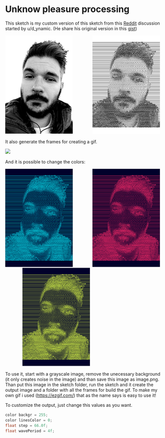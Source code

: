 # Unknow pleasure processing

This sketch is my custom version of this sketch from this [Reddit] discussion started by u/d_ynamic. (He share his original version in this [gist])

<img src="Images/image.png" height="312">&nbsp; &nbsp; &nbsp; &nbsp; &nbsp; &nbsp; &nbsp; &nbsp;  <img src="Images/image-edit.png" height="312">


It also generate the frames for creating a gif.


<img src="Images/image-gif.gif" height="512">  


And it is possible to change the colors:

<img src="Images/cyberpunk-2077.png" height="312">&nbsp; &nbsp; &nbsp; &nbsp; &nbsp; &nbsp; &nbsp; &nbsp;  <img src="Images/cyberpunk-2078.png" height="312">&nbsp; &nbsp; &nbsp; &nbsp; &nbsp; &nbsp; &nbsp; &nbsp;  <img src="Images/acid.png" height="312">


To use it, start with a grayscale image, remove the unecessary background (it only creates noise in the image) and than save this image as image.png. Than put this image in the sketch folder, run the sketch and it create the output image and a folder with all the frames for build the gif. To make my own gif i used (https://ezgif.com/) that as the name says is easy to use it!



To customize the output, just change this values as you want.
```java
color backgr = 255;
color linesColor = 0;
float step = 66.0f;
float wavePeriod = 4f;
```
[Reddit]: https://www.reddit.com/r/generative/comments/g7o79g/processing_3_50_lines/
[gist]: https://gist.github.com/u-ndefine/8e4bc21be4275f87fefe7b2a68487161